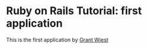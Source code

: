 # Ruby on Rails Tutorial: first application

This is the first application by [Grant Wiest](http://lnkd.in/-gFGNi)